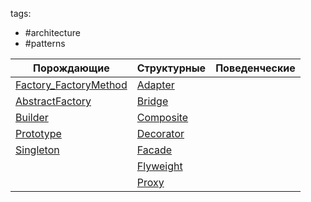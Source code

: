 tags:

- #architecture
- #patterns

| **Порождающие**                                                              | **Структурные**                                  | **Поведенческие** |
| ---------------------------------------------------------------------------- | ------------------------------------------------ | ----------------- |
| [Factory_FactoryMethod](./Creational/FactoryMethod/Factory_FactoryMethod.md) | [Adapter](./Structural/Adapter/Adapter.md)       |                   |
| [AbstractFactory](./Creational/AbstractFactory/AbstractFactory.md)           | [Bridge](./Structural/Bridge/Bridge.md)          |                   |
| [Builder](./Creational/Builder/Builder.md)                                   | [Composite](./Structural/Composite/Composite.md) |                   |
| [Prototype](./Creational/Prototype/Prototype.md)                             | [Decorator](./Structural/Decorator/Decorator.md) |                   |
| [Singleton](./Creational/Singleton/Singleton.md)                             | [Facade](./Structural/Facade/Facade.md)          |                   |
|                                                                              | [Flyweight](./Structural/Flyweight/Flyweight.md) |                   |
|                                                                              | [Proxy](./Structural/Proxy/Proxy.md)             |                   |
